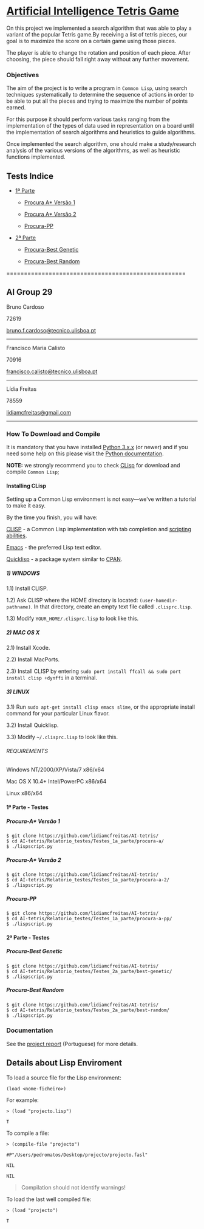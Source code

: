 # [Artificial Intelligence Tetris Game](https://fenix.tecnico.ulisboa.pt/disciplinas/IArt4517/2015-2016/1-semestre/projecto)

On this project we implemented a search algorithm that was able to play a variant of the popular Tetris game.By receiving a list of tetris pieces, our goal is to maximize the score on a certain game using those pieces.


The player is able to change the rotation and position of each piece. After choosing, the piece should fall right away without any further movement.

### Objectives

The aim of the project is to write a program in ```Common Lisp```, using search techniques systematically to determine the sequence of actions in order to be able to put all the pieces and trying to maximize the number of points earned.

For this purpose it should perform various tasks ranging from the implementation of the types of data used in representation on a board until the implementation of search algorithms and heuristics to guide algorithms.

Once implemented the search algorithm, one should make a study/research analysis of the various versions of the algorithms, as well as heuristic functions implemented.

Tests Indice
------

- [1ª Parte](https://github.com/lidiamcfreitas/AI-tetris/tree/master/Relatorio_testes/Testes_1a_parte)

  - [Procura A* Versão 1](https://github.com/lidiamcfreitas/AI-tetris/tree/master/Relatorio_testes/Testes_1a_parte/procura-a/)

  - [Procura A* Versão 2](https://github.com/lidiamcfreitas/AI-tetris/tree/master/Relatorio_testes/Testes_1a_parte/procura-a-2/)

  - [Procura-PP](https://github.com/lidiamcfreitas/AI-tetris/tree/master/Relatorio_testes/Testes_1a_parte/procura-pp/)


- [2ª Parte](https://github.com/lidiamcfreitas/AI-tetris/tree/master/Relatorio_testes/Testes_2a_parte/)

  - [Procura-Best Genetic](https://github.com/lidiamcfreitas/AI-tetris/tree/master/Relatorio_testes/Testes_2a_parte/best-genetic/)

  - [Procura-Best Random](https://github.com/lidiamcfreitas/AI-tetris/tree/master/Relatorio_testes/Testes_2a_parte/best-random/)


===================================================

AI Group 29
-------------------

Bruno Cardoso

72619

bruno.f.cardoso@tecnico.ulisboa.pt

-------------------

Francisco Maria Calisto

70916

francisco.calisto@tecnico.ulisboa.pt

-------------------

Lídia Freitas

78559

lidiamcfreitas@gmail.com

-------------------

### How To Download and Compile

It is mandatory that you have installed [Python 3.x.x](https://www.python.org/download/releases/3.0/) (or newer) and if you need some help on this please visit the [Python documentation](https://docs.python.org/3/).

**NOTE:** we strongly recommend you to check [CLisp](http://www.clisp.org/) for download and compile ```Common Lisp```;

#### Installing CLisp

Setting up a Common Lisp environment is not easy—we've written a tutorial to make it easy.

By the time you finish, you will have:

[CLISP](http://www.gnu.org/software/clisp/) - a Common Lisp implementation with tab completion and [scripting abilities](https://speely.wordpress.com/2010/11/27/writing-scripts-with-common-lisp/).

[Emacs](http://www.gnu.org/software/emacs/) - the preferred Lisp text editor.

[Quicklisp](https://www.quicklisp.org/beta/) - a package system similar to [CPAN](http://www.cpan.org/).

##### 1) WINDOWS

1.1) Install CLISP.

1.2) Ask CLISP where the HOME directory is located: ```(user-homedir-pathname)```. In that directory, create an empty text file called ```.clisprc.lisp```.

1.3) Modify ```YOUR_HOME/.clisprc.lisp``` to look like this.

##### 2) MAC OS X

2.1) Install Xcode.

2.2) Install MacPorts.

2.3) Install CLISP by entering ```sudo port install ffcall && sudo port install clisp +dynffi``` in a terminal.

##### 3) LINUX

3.1) Run ```sudo apt-get install clisp emacs slime```, or the appropriate install command for your particular Linux flavor.

3.2) Install Quicklisp.

3.3) Modify ```~/.clisprc.lisp``` to look like this.

###### REQUIREMENTS

Windows NT/2000/XP/Vista/7 x86/x64

Mac OS X 10.4+ Intel/PowerPC x86/x64

Linux x86/x64

#### 1ª Parte - Testes

##### Procura-A* Versão 1

```
$ git clone https://github.com/lidiamcfreitas/AI-tetris/
$ cd AI-tetris/Relatorio_testes/Testes_1a_parte/procura-a/
$ ./lispscript.py
```

##### Procura-A* Versão 2

```
$ git clone https://github.com/lidiamcfreitas/AI-tetris/
$ cd AI-tetris/Relatorio_testes/Testes_1a_parte/procura-a-2/
$ ./lispscript.py
```

##### Procura-PP

```
$ git clone https://github.com/lidiamcfreitas/AI-tetris/
$ cd AI-tetris/Relatorio_testes/Testes_1a_parte/procura-a-pp/
$ ./lispscript.py
```

#### 2ª Parte - Testes

##### Procura-Best Genetic

```
$ git clone https://github.com/lidiamcfreitas/AI-tetris/
$ cd AI-tetris/Relatorio_testes/Testes_2a_parte/best-genetic/
$ ./lispscript.py
```

##### Procura-Best Random

```
$ git clone https://github.com/lidiamcfreitas/AI-tetris/
$ cd AI-tetris/Relatorio_testes/Testes_2a_parte/best-random/
$ ./lispscript.py
```

### Documentation

See the [project report]() (Portuguese) for more details.


## Details about Lisp Enviroment


To load a source file for the Lisp environment:

```
(load <nome-ficheiro>)
```

For example:

```
> (load "projecto.lisp")

T
```

To compile a file:

```
> (compile-file "projecto")

#P"/Users/pedromatos/Desktop/projecto/projecto.fasl"

NIL

NIL
```

> Compilation should not identify warnings!

To load the last well compiled file:
```
> (load "projecto")

T
```
